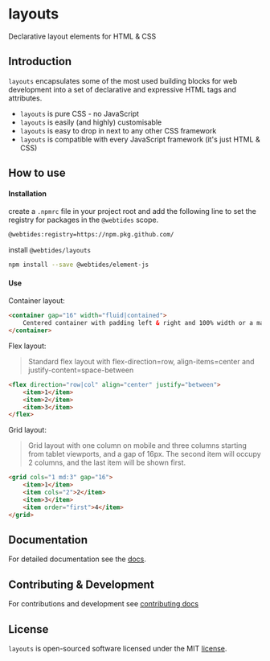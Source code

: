 # layouts

Declarative layout elements for HTML & CSS

## Introduction

`layouts` encapsulates some of the most used building blocks for web development into a set of declarative and expressive HTML tags and attributes.

-   `layouts` is pure CSS - no JavaScript
-   `layouts` is easily (and highly) customisable
-   `layouts` is easy to drop in next to any other CSS framework
-   `layouts` is compatible with every JavaScript framework (it's just HTML & CSS)

## How to use

#### Installation

create a `.npmrc` file in your project root and add the following line to set the registry for packages in the `@webtides` scope. 
```sh
@webtides:registry=https://npm.pkg.github.com/
```                                                                  

install `@webtides/layouts`

```sh
npm install --save @webtides/element-js
```

#### Use

Container layout:

```html
<container gap="16" width="fluid|contained">
    Centered container with padding left & right and 100% width or a max-width
</container>
```

Flex layout:

> Standard flex layout with flex-direction=row, align-items=center and justify-content=space-between

```html
<flex direction="row|col" align="center" justify="between">
    <item>1</item>
    <item>2</item>
    <item>3</item>
</flex>
```

Grid layout:

> Grid layout with one column on mobile and three columns starting from tablet viewports, and a gap of 16px. The second item will occupy 2 columns, and the last item will be shown first.

```html
<grid cols="1 md:3" gap="16">
    <item>1</item>
    <item cols="2">2</item>
    <item>3</item>
    <item order="first">4</item>
</grid>
```

## Documentation

For detailed documentation see the [docs](docs/README.md).

## Contributing & Development

For contributions and development see [contributing docs](.github/CONTRIBUTING.md)

## License

`layouts` is open-sourced software licensed under the MIT [license](LICENSE).
